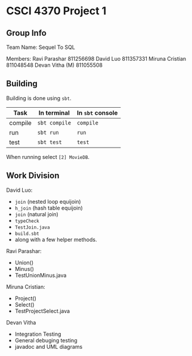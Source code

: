 # CSCI 4370 Project 1

## Group Info
Team Name: Sequel To SQL

Members:
Ravi Parashar     811256698
David Luo         811357331
Miruna Cristian   811048548
Devan Vitha (M)   811055508

## Building

Building is done using `sbt`.

|Task   |   In terminal  |In `sbt` console|
|-------|----------------|----------------|
|compile|`sbt compile`   |`compile`       |
|run    |`sbt run`       |`run`           |
|test   |`sbt test`      |`test`          |

When running select `[2] MovieDB`.

## Work Division
David Luo:
* `join` (nested loop equijoin)
* `h_join` (hash table equijoin)
* `join` (natural join)
* `typeCheck`
* `TestJoin.java`
* `build.sbt`
* along with a few helper methods.

Ravi Parashar:
* Union() 
* Minus() 
* TestUnionMinus.java

Miruna Cristian:
* Project()
* Select()
* TestProjectSelect.java

Devan Vitha
* Integration Testing
* General debuging testing
* javadoc and UML diagrams 
